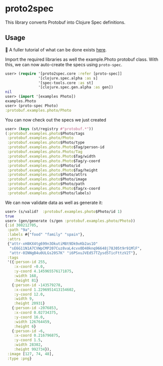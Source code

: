 # proto2spec

This library converts Protobuf into Clojure Spec definitions.

## Usage

:wave: A fuller tutorial of what can be done exists [here](docs/guide.md).

Import the required libraries as well the example.Photo protobuf
class. With this, we can now auto-create the specs using `proto-spec`.
```clojure
user> (require '[proto2spec.core :refer [proto-spec]]
               '[clojure.spec.alpha :as s]
               '[spec-tools.core :as st]
               '[clojure.spec.gen.alpha :as gen])
nil
user> (import '[examples Photo])
examples.Photo
user> (proto-spec Photo)
:protobuf.examples.photo/Photo
```


You can now check out the specs we just created
```clojure
user> (keys (st/registry #"protobuf.*"))
(:protobuf.examples.photo$Photo/tags
 :protobuf.examples.photo/Photo
 :protobuf.examples.photo$Photo/type
 :protobuf.examples.photo.Photo$Tag/person-id
 :protobuf.examples.photo.Photo/Tag
 :protobuf.examples.photo.Photo$Tag/width
 :protobuf.examples.photo.Photo$Tag/y-coord
 :protobuf.examples.photo$Photo/id
 :protobuf.examples.photo.Photo$Tag/height
 :protobuf.examples.photo$Photo/attrs
 :protobuf.examples.photo$Photo/image
 :protobuf.examples.photo$Photo/path
 :protobuf.examples.photo.Photo$Tag/x-coord
 :protobuf.examples.photo$Photo/labels)
```


We can now validate data as well as generate it:
```clojure
user> (s/valid?  :protobuf.examples.photo$Photo/id 1)
true
user> (gen/generate (s/gen :protobuf.examples.photo/Photo))
{:id 308212705,
 :path "9a",
 :labels #{"food" "family" "spain"},
 :attrs
 {"attr-xH8KX4tg699n3OkutiM8t9Dk9xKb2as1O"
  "sE6G11N1A7CVWpCMP207Cuz8vaL4cvx0D40knq96648j78J05t9r91MlF",
  "attr-0INNgB4u0ULGs20S7K" "i6PSxuJVEd57TZysd5TicFttzV2T"},
 :tags
 '({:person-id 255,
    :x-coord -0.0,
    :y-coord 4.145965576171875,
    :width 168,
    :height 81}
   {:person-id -143579278,
    :x-coord 1.2296951413154602,
    :y-coord 12.0,
    :width 9,
    :height 20931}
   {:person-id -2076853,
    :x-coord 0.02734375,
    :y-coord 16.0,
    :width 126764459,
    :height 6}
   {:person-id -6,
    :x-coord 0.216796875,
    :y-coord 1.5,
    :width 28302,
    :height 992734}),
 :image [127, 74, 48],
 :type :png}
```
